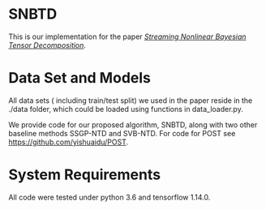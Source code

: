 # SNBTD

This is our implementation for the paper [_Streaming Nonlinear Bayesian Tensor Decomposition_](http://www.auai.org/uai2020/proceedings/210_main_paper.pdf).

# Data Set and Models

All data sets ( including train/test split) we used in the paper reside in the ./data folder, which could be loaded using functions in data_loader.py. 

We provide code for our proposed algorithm, SNBTD, along with two other baseline methods SSGP-NTD and SVB-NTD. For code for POST see https://github.com/yishuaidu/POST.

# System Requirements

All code were tested under python 3.6 and tensorflow 1.14.0. 
 
